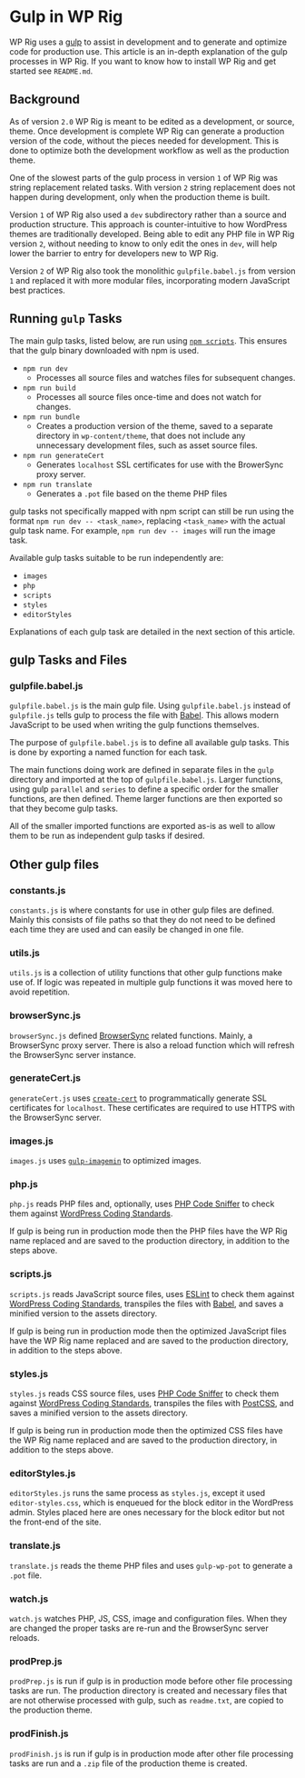 # Gulp in WP Rig

WP Rig uses a [gulp](https://gulpjs.com/) to assist in development and to generate and optimize code for production use. This article is an in-depth explanation of the gulp processes in WP Rig. If you want to know how to install WP Rig and get started see `README.md`.

## Background

As of version `2.0` WP Rig is meant to be edited as a development, or source, theme. Once development is complete WP Rig can generate a production version of the code, without the pieces needed for development. This is done to optimize both the development workflow as well as the production theme.

One of the slowest parts of the gulp process in version `1` of WP Rig was string replacement related tasks. With version `2` string replacement does not happen during development, only when the production theme is built.

Version `1` of WP Rig also used a `dev` subdirectory rather than a source and production structure. This approach is counter-intuitive to how WordPress themes are traditionally developed. Being able to edit any PHP file in WP Rig version `2`, without needing to know to only edit the ones in `dev`, will help lower the barrier to entry for developers new to WP Rig.

Version `2` of WP Rig also took the monolithic `gulpfile.babel.js` from version `1` and replaced it with more modular files, incorporating modern JavaScript best practices.

## Running `gulp` Tasks

The main gulp tasks, listed below, are run using [`npm scripts`](https://docs.npmjs.com/misc/scripts). This ensures that the gulp binary downloaded with npm is used.

- `npm run dev`
  - Processes all source files and watches files for subsequent changes.
- `npm run build`
  - Processes all source files once-time and does not watch for changes.
- `npm run bundle`
  - Creates a production version of the theme, saved to a separate directory in `wp-content/theme`, that does not include any unnecessary development files, such as asset source files.
- `npm run generateCert`
  - Generates `localhost` SSL certificates for use with the BrowerSync proxy server.
- `npm run translate`
  - Generates a `.pot` file based on the theme PHP files

gulp tasks not specifically mapped with npm script can still be run using the format `npm run dev -- <task_name>`, replacing `<task_name>` with the actual gulp task name. For example, `npm run dev -- images` will run the image task.

Available gulp tasks suitable to be run independently are:

- `images`
- `php`
- `scripts`
- `styles`
- `editorStyles`


Explanations of each gulp task are detailed in the next section of this article.

## gulp Tasks and Files

### gulpfile.babel.js

`gulpfile.babel.js` is the main gulp file. Using `gulpfile.babel.js` instead of `gulpfile.js` tells gulp to process the file with [Babel](https://babeljs.io/). This allows modern JavaScript to be used when writing the gulp functions themselves.

The purpose of `gulpfile.babel.js` is to define all available gulp tasks. This is done by exporting a named function for each task.

The main functions doing work are defined in separate files in the `gulp` directory and imported at the top of `gulpfile.babel.js`. Larger functions, using gulp `parallel` and `series` to define a specific order for the smaller functions, are then defined. Theme larger functions are then exported so that they become gulp tasks.

All of the smaller imported functions are exported as-is as well to allow them to be run as independent gulp tasks if desired.

## Other gulp files

### constants.js

`constants.js` is where constants for use in other gulp files are defined. Mainly this consists of file paths so that they do not need to be defined each time they are used and can easily be changed in one file.

### utils.js

`utils.js` is a collection of utility functions that other gulp functions make use of. If logic was repeated in multiple gulp functions it was moved here to avoid repetition.

### browserSync.js

`browserSync.js` defined [BrowserSync](https://www.browsersync.io/) related functions. Mainly, a BrowserSync proxy server. There is also a reload function which will refresh the BrowserSync server instance.

### generateCert.js

`generateCert.js` uses [`create-cert`](https://www.npmjs.com/package/create-cert) to programmatically generate SSL certificates for `localhost`. These certificates are required to use HTTPS with the BrowserSync server.

### images.js

`images.js` uses [`gulp-imagemin`](https://www.npmjs.com/package/gulp-imagemin) to optimized images.

### php.js

`php.js` reads PHP files and, optionally, uses [PHP Code Sniffer](https://github.com/squizlabs/PHP_CodeSniffer) to check them against [WordPress Coding Standards](https://github.com/WordPress-Coding-Standards).

If gulp is being run in production mode then the PHP files have the WP Rig name replaced and are saved to the production directory, in addition to the steps above.

### scripts.js

`scripts.js` reads JavaScript source files, uses [ESLint](https://eslint.org/) to check them against [WordPress Coding Standards](https://github.com/WordPress-Coding-Standards), transpiles the files with [Babel](https://babeljs.io/), and saves a minified version to the assets directory.

If gulp is being run in production mode then the optimized JavaScript files have the WP Rig name replaced and are saved to the production directory, in addition to the steps above.

### styles.js

`styles.js` reads CSS source files, uses [PHP Code Sniffer](https://github.com/squizlabs/PHP_CodeSniffer) to check them against [WordPress Coding Standards](https://github.com/WordPress-Coding-Standards), transpiles the files with [PostCSS](https://postcss.org/), and saves a minified version to the assets directory.

If gulp is being run in production mode then the optimized CSS files have the WP Rig name replaced and are saved to the production directory, in addition to the steps above.

### editorStyles.js

`editorStyles.js` runs the same process as `styles.js`, except it used `editor-styles.css`, which is enqueued for the block editor in the WordPress admin. Styles placed here are ones necessary for the block editor but not the front-end of the site.

### translate.js

`translate.js` reads the theme PHP files and uses `gulp-wp-pot` to generate a `.pot` file.

### watch.js

`watch.js` watches PHP, JS, CSS, image and configuration files. When they are changed the proper tasks are re-run and the BrowserSync server reloads.

### prodPrep.js

`prodPrep.js` is run if gulp is in production mode before other file processing tasks are run. The production directory is created and necessary files that are not otherwise processed with gulp, such as `readme.txt`, are copied to the production theme.

### prodFinish.js

`prodFinish.js` is run if gulp is in production mode after other file processing tasks are run and a `.zip` file of the production theme is created.

